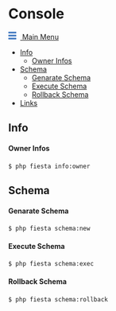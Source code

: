 # Console

[![alt return](https://raw.githubusercontent.com/fiesta-framework/Art/master/pics/signs.png) Main Menu](https://github.com/fiesta-framework/Docs/tree/3.1/#index)


- [Info](#info)
	- [Owner Infos](#owner-infos)
- [Schema](#schema)
	- [Genarate Schema](#Genarate-Schema)
	- [Execute Schema](#execute-schema)
	- [Rollback Schema](#rollback-schema)
- [Links](#links)

## Info
#### Owner Infos

	$ php fiesta info:owner

## Schema

#### Genarate Schema

	$ php fiesta schema:new

#### Execute Schema

	$ php fiesta schema:exec

#### Rollback Schema

	$ php fiesta schema:rollback
